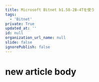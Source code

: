 ```yaml
---
title: Microsoft Bitnet b1.58-2B-4Tを使う
tags:
  - 'Bitnet'
private: True
updated_at: ''
id: null
organization_url_name: null
slide: false
ignorePublish: false
---
```

# new article body

